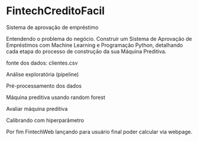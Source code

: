 # FintechCreditoFacil
Sistema de aprovação de empréstimo


Entendendo o problema do negócio.
Construir um Sistema de Aprovação de Empréstimos com Machine Learning e
Programação Python, detalhando cada etapa do processo de construção da sua Máquina Preditiva.

fonte dos dados: clientes.csv

Análise exploratória (pipeline)

Pré-processamento dos dados

Máquina preditiva usando random forest

Avaliar máquina preditiva

Calibrando com hiperparâmetro

Por fim FintechWeb lançando para usuário final poder calcular via webpage.
